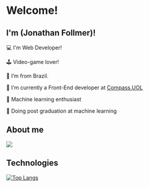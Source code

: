 # Welcome!

 

## I'm (Jonathan Follmer)!

 

:computer: I'm Web Developer!

🕹️ Video-game lover!

:house_with_garden: I’m from Brazil.

🏢 I'm currently a Front-End developer at <a href="https://compass.uol/" target="_blank">Compass.UOL</a>

🧠 Machine learning enthusiast

🏫 Doing post graduation at machine learning

## About me

<p>
 <a href="https://www.linkedin.com/in/jonatha-follmer-4a6704128/">
   <img src="https://img.shields.io/badge/LinkedIn-0077B5?style=for-the-badge&logo=linkedin&logoColor=white">
 </a>
</p>

<!-- ## Buy Me a Coffe

<a href="https://www.buymeacoffee.com/jonathanfollmer" target="_blank"><img src="https://cdn.buymeacoffee.com/buttons/default-orange.png" alt="Buy Me A Coffee" height="41" width="174"></a>

-->

## Technologies
[![Top Langs](https://github-readme-stats.vercel.app/api/top-langs/?username=ElJohnnie&layout=pie)](https://github.com/ElJohnnie/github-readme-stats)

<!-- ## WakaTime
[![Harlok's WakaTime stats](https://github-readme-stats.vercel.app/api/wakatime?username=ElJohnnie)](https://github.com/ElJohnnie/github-readme-stats)

-->




